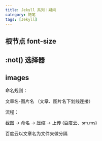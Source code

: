 ```yaml
---
title: Jekyll 系列：疑问
category: 随笔
tags: [Jekyll]
---
```


## 根节点 font-size

## :not() 选择器

## images

命名规则：

文章名-图片名 （文章、图片名下划线连接）

流程：

截图 -> 命名 -> 压缩 -> 上传 (百度云、sm.ms)

百度云以文章名为文件夹做分隔
